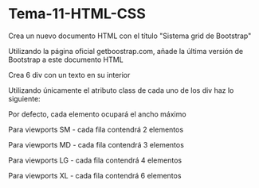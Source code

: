 # Tema-11-HTML-CSS

Crea un nuevo documento HTML con el título "Sistema grid de Bootstrap"

Utilizando la página oficial getboostrap.com, añade la última versión de Bootstrap a este documento HTML

Crea 6 div con un texto en su interior

Utilizando únicamente el atributo class de cada uno de los div haz lo siguiente:

Por defecto, cada elemento ocupará el ancho máximo

Para viewports SM - cada fila contendrá 2 elementos

Para viewports MD - cada fila contendrá 3 elementos

Para viewports LG - cada fila contendrá 4 elementos

Para viewports XL - cada fila contendrá 6 elementos

